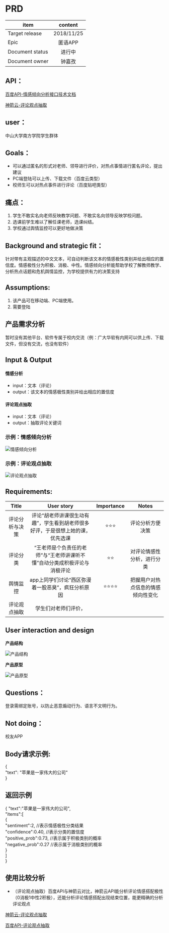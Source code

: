 # PRD 


item|content
--|:--:
Target release|2018/11/25
Epic| 匿语APP
Document status|进行中
Document owner|钟嘉孜

## API：
<p><a href="http://ai.baidu.com/tech/nlp/sentiment_classify">百度API-情感倾向分析接口技术文档</a></p>   
<p><a href="https://www.shenjianshou.cn/index.php?r=market/product&product_id=500532&app_id=1803747#stack-info-1">神箭云-评论观点抽取</a></p>

## user：
中山大学南方学院学生群体

## Goals：
* 可以通过匿名的形式对老师、领导进行评价，对热点事情进行匿名评论，提出建议
* PC端登陆可以上传、下载文件（百度云类型）
* 校师生可以对热点事件进行评论（百度贴吧类型） 

## 痛点：
1. 学生不敢实名向老师反映教学问题、不敢实名向领导反映学校问题。
2. 选课前学生难以了解任课老师，选课纠结。
3. 学校通过舆情监控可以更好地做决策

## Background and strategic fit：
针对带有主观描述的中文文本，可自动判断该文本的情感极性类别并给出相应的置信度。情感极性分为积极、消极、中性。情感倾向分析能帮助学校了解教师教学、分析热点话题和危机舆情监控，为学校提供有力的决策支持

## Assumptions:
1. 该产品可在移动端、PC端使用。
2. 需要登陆

## 产品需求分析
暂时没有其他平台、软件专属于校内交流（例：广大华软有内网可以供上传、下载文件，但没有交流，也没有软件）

## Input & Output
#### 情感分析
* input：文本（评论）
* output：该文本的情感极性类别并给出相应的置信度   
#### 评论观点抽取
* input：文本（评论）   
* output：抽取评论关键词   

### 示例：情感倾向分析

<p><img src="http://aip.bdstatic.com/portal/dist/1543490900641/ai_images/technology/nlp-sentiment_classify/introduce.jpg" alt="情感倾向分析" title="" /></p>

### 示例：评论观点抽取

<p><img src="https://image.ipaiban.com/upload-ueditor-image-20181217-1545007271136046335.png" alt="评论观点抽取" title="" /></p>

## Requirements:
Title|User story|Importance|Notes
:--:|:--:|:--:|:--:
评论分析与决策|评论“胡老师讲课很生动有趣”，学生看到胡老师很多好评，于是很想上她的课，优先选课|⭐⭐⭐|评论分析方便决策
评论分类|“王老师是个负责任的老师”与“王老师讲课听不懂”自动分类成积极评论与消极评论|⭐⭐|对评论情感性分析，进行分类
舆情监控|app上同学们讨论“西区弥漫着一股恶臭”，疯狂分析原因|⭐⭐⭐⭐|把握用户对热点信息的情感倾向性变化
评论观点抽取|学生们对老师们评价，

## User interaction and design
**产品结构**
<p><img src="https://image.ipaiban.com/upload-ueditor-image-20181130-1543551433796047282.png" alt="产品结构" title="" /></p>

**产品原型**
<p><img src="http://image.ipaiban.com/upload-ueditor-image-20181201-1543634781704043042.png" alt="产品原型" title="" /></p>

## Questions：
登录需绑定账号，以防止恶意煽动行为、语言不文明行为。 

## Not doing：
校友APP

## Body请求示例:

{   
    "text": "苹果是一家伟大的公司"    
}    
   
## 返回示例
 {     "text":"苹果是一家伟大的公司",   
     "items":[   
         {   
            "sentiment":2,    //表示情感极性分类结果   
            "confidence":0.40, //表示分类的置信度   
            "positive_prob":0.73, //表示属于积极类别的概率   
            "negative_prob":0.27  //表示属于消极类别的概率   
        }   
    ]   
}   
 
## 使用比较分析
* （评论观点抽取）百度API与神箭云对比，神箭云API能分析评论情感搭配极性（0消极1中性2积极），还能分析评论情感搭配出现结束位置，能更精确的分析评论观点
<p><a href="https://www.shenjianshou.cn/index.php?r=market/product&product_id=500532&app_id=1803747#stack-info-1">神箭云-评论观点抽取</a></p>
<p><a href="http://ai.baidu.com/docs#/NLP-API/57b9b630">百度API-评论观点抽取</a></p>

